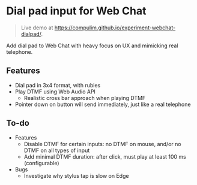 # Dial pad input for Web Chat

> Live demo at https://compulim.github.io/experiment-webchat-dialpad/.

Add dial pad to Web Chat with heavy focus on UX and mimicking real telephone.

## Features

- Dial pad in 3x4 format, with rubies
- Play DTMF using Web Audio API
   - Realistic cross bar approach when playing DTMF
- Pointer down on button will send immediately, just like a real telephone

## To-do

- Features
   - Disable DTMF for certain inputs: no DTMF on mouse, and/or no DTMF on all types of input
   - Add minimal DTMF duration: after click, must play at least 100 ms (configurable)
- Bugs
   - Investigate why stylus tap is slow on Edge
